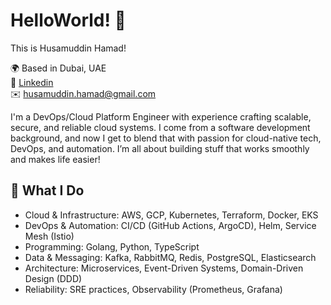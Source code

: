 # HelloWorld! 👋

This is Husamuddin Hamad!

🌍 Based in Dubai, UAE<br />
🔗 [Linkedin](https://linkedin.com/in/husamuddin)<br />
✉️ [husamuddin.hamad@gmail.com](mailto:husamuddin.hamad@gmail.com)<br />


I'm a DevOps/Cloud Platform Engineer with experience crafting scalable, secure, and reliable cloud systems.
I come from a software development background, and now I get to blend that with passion for cloud-native tech, DevOps, and automation. I’m all about building stuff that works smoothly and makes life easier!

## 🔧 What I Do
- Cloud & Infrastructure: AWS, GCP, Kubernetes, Terraform, Docker, EKS
- DevOps & Automation: CI/CD (GitHub Actions, ArgoCD), Helm, Service Mesh (Istio)
- Programming: Golang, Python, TypeScript
- Data & Messaging: Kafka, RabbitMQ, Redis, PostgreSQL, Elasticsearch
- Architecture: Microservices, Event-Driven Systems, Domain-Driven Design (DDD)
- Reliability: SRE practices, Observability (Prometheus, Grafana)

